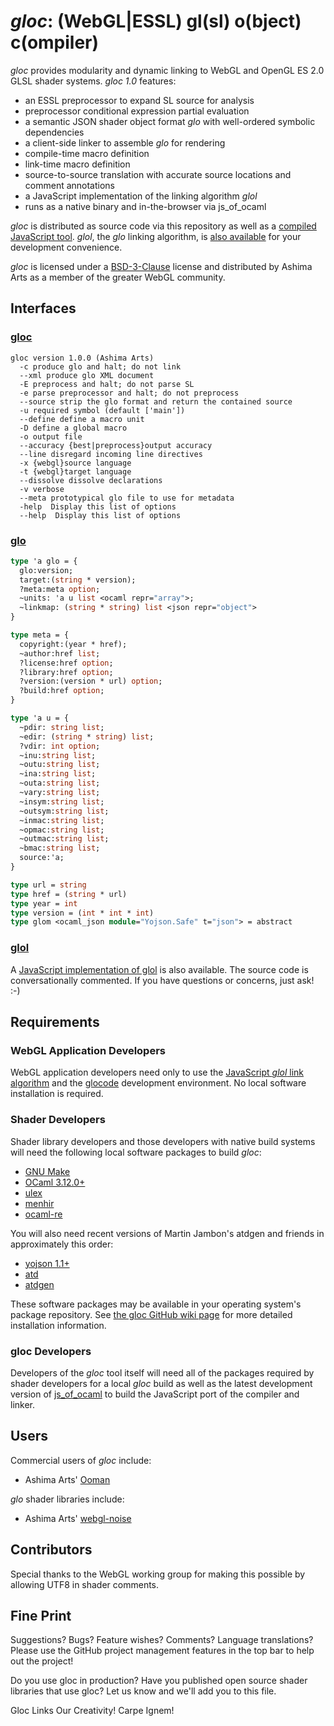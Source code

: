 # *gloc*: (WebGL|ESSL) gl(sl) o(bject) c(ompiler)

*gloc* provides modularity and dynamic linking to WebGL and OpenGL ES 2.0 GLSL
shader systems. *gloc 1.0* features:

 - an ESSL preprocessor to expand SL source for analysis
 - preprocessor conditional expression partial evaluation
 - a semantic JSON shader object format *glo* with well-ordered symbolic dependencies
 - a client-side linker to assemble *glo* for rendering
 - compile-time macro definition
 - link-time macro definition
 - source-to-source translation with accurate source locations and comment annotations
 - a JavaScript implementation of the linking algorithm *glol*
 - runs as a native binary and in-the-browser via js_of_ocaml

*gloc* is distributed as source code via this repository as well as a
 [compiled JavaScript tool](http://ashimagroup.net/gloc/glocode/). *glol*, the
 *glo* linking algorithm, is [also
 available](http://ashimagroup.net/gloc/glol.js) for your development convenience.

*gloc* is licensed under a
 [BSD-3-Clause](https://github.com/ashima/gloc/blob/master/LICENSE)
 license and distributed by Ashima Arts as a member of the greater WebGL community.

## Interfaces

### [gloc](https://github.com/dsheets/gloc/blob/master/src/gloc.ml#L45)

```
gloc version 1.0.0 (Ashima Arts)
  -c produce glo and halt; do not link
  --xml produce glo XML document
  -E preprocess and halt; do not parse SL
  -e parse preprocessor and halt; do not preprocess
  --source strip the glo format and return the contained source
  -u required symbol (default ['main'])
  --define define a macro unit
  -D define a global macro
  -o output file
  --accuracy {best|preprocess}output accuracy
  --line disregard incoming line directives
  -x {webgl}source language
  -t {webgl}target language
  --dissolve dissolve declarations
  -v verbose
  --meta prototypical glo file to use for metadata
  -help  Display this list of options
  --help  Display this list of options
```

### [glo](https://github.com/ashima/gloc/blob/master/src/glo.atd)

```ocaml
type 'a glo = {
  glo:version;
  target:(string * version);
  ?meta:meta option;
  ~units: 'a u list <ocaml repr="array">;
  ~linkmap: (string * string) list <json repr="object">
}

type meta = {
  copyright:(year * href);
  ~author:href list;
  ?license:href option;
  ?library:href option;
  ?version:(version * url) option;
  ?build:href option;
}

type 'a u = {
  ~pdir: string list;
  ~edir: (string * string) list;
  ?vdir: int option;
  ~inu:string list;
  ~outu:string list;
  ~ina:string list;
  ~outa:string list;
  ~vary:string list;
  ~insym:string list;
  ~outsym:string list;
  ~inmac:string list;
  ~opmac:string list;
  ~outmac:string list;
  ~bmac:string list;
  source:'a;
}

type url = string
type href = (string * url)
type year = int
type version = (int * int * int)
type glom <ocaml_json module="Yojson.Safe" t="json"> = abstract
```

### [glol](https://github.com/ashima/gloc/blob/master/src/glol.ml)

A [JavaScript implementation of
glol](https://github.com/ashima/gloc/blob/master/src/glol.js) is also
available. The source code is conversationally commented. If you have questions or
concerns, just ask! :-)

## Requirements

### WebGL Application Developers

WebGL application developers need only to use the [JavaScript *glol*
link algorithm](http://ashimagroup.net/gloc/glol.js) and the
[glocode](http://ashimagroup.net/gloc/glocode/) development
environment. No local software installation is required.

### Shader Developers

Shader library developers and those developers with native build systems
will need the following local software packages to build *gloc*:

 - [GNU Make](http://www.gnu.org/software/make/)
 - [OCaml 3.12.0+](http://caml.inria.fr/)
 - [ulex](http://cduce.org/download.html)
 - [menhir](http://gallium.inria.fr/~fpottier/menhir/)
 - [ocaml-re](https://github.com/avsm/ocaml-re)

You will also need recent versions of Martin Jambon's atdgen and friends
in approximately this order:

 - [yojson 1.1+](https://github.com/mjambon/yojson)
 - [atd](https://github.com/MyLifeLabs/atd)
 - [atdgen](https://github.com/MyLifeLabs/atdgen)

These software packages may be available in your operating system's
package repository. See [the gloc GitHub wiki
page](https://github.com/ashima/gloc/wiki) for more detailed
installation information.

### gloc Developers

Developers of the *gloc* tool itself will need all of the packages
required by shader developers for a local *gloc* build as well as the
latest development version of
[js_of_ocaml](http://ocsigen.org/js_of_ocaml/install) to build the
JavaScript port of the compiler and linker.

## Users

Commercial users of *gloc* include:

 - Ashima Arts' [Ooman](http://ashimagames.com/)

*glo* shader libraries include:

 - Ashima Arts' [webgl-noise](https://github.com/ashima/webgl-noise)

## Contributors
Special thanks to the WebGL working group for making this possible by
allowing UTF8 in shader comments.

## Fine Print
Suggestions? Bugs? Feature wishes? Comments? Language translations?
Please use the GitHub project management features in the top bar to help
out the project!

Do you use gloc in production? Have you published open source shader
libraries that use gloc? Let us know and we'll add you to this file.

Gloc Links Our Creativity! Carpe Ignem!
